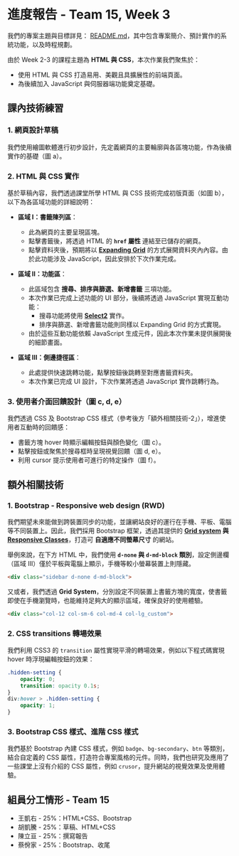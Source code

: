 # 進度報告 - Team 15, Week 3

我們的專案主題與目標詳見： [README.md](../README.md)，其中包含專案簡介、預計實作的系統功能，以及時程規劃。

由於 Week 2-3 的課程主題為 **HTML 與 CSS**，本次作業我們聚焦於：
- 使用 HTML 與 CSS 打造易用、美觀且具擴展性的前端頁面。
- 為後續加入 JavaScript 與伺服器端功能奠定基礎。

## 課內技術練習

<!-- ![img1](./report_imgs/Week03/img1.png) -->

### 1. 網頁設計草稿

我們使用繪圖軟體進行初步設計，先定義網頁的主要輪廓與各區塊功能，作為後續實作的基礎（圖 a）。

### 2. HTML 與 CSS 實作

基於草稿內容，我們透過課堂所學 HTML 與 CSS 技術完成初版頁面（如圖 b），以下為各區域功能的詳細說明：

- **區域 I：書籤陳列區**：
  - 此為網頁的主要呈現區塊。
  - 點擊書籤後，將透過 HTML 的 **`href` 屬性** 連結至已儲存的網頁。
  - 點擊資料夾後，預期將以 **[Expanding Grid](https://chriscoyier.net/2023/04/11/expanding-grid-cards-with-view-transitions/)** 的方式展開資料夾內內容。由於此功能涉及 JavaScript，因此安排於下次作業完成。

- **區域 II：功能區**：
  - 此區域包含 **搜尋、排序與篩選、新增書籤** 三項功能。
  - 本次作業已完成上述功能的 UI 部分，後續將透過 JavaScript 實現互動功能：
    - 搜尋功能將使用 **[Select2](https://select2.org/)** 實作。
    - 排序與篩選、新增書籤功能則同樣以 Expanding Grid 的方式實現。
  - 由於這些互動功能依賴 JavaScript 生成元件，因此本次作業未提供展開後的細節畫面。

- **區域 III：側邊捷徑區**：
  - 此處提供快速跳轉功能，點擊按鈕後跳轉至對應書籤資料夾。
  - 本次作業已完成 UI 設計，下次作業將透過 JavaScript 實作跳轉行為。

### 3. 使用者介面回饋設計（圖 c, d, e）

我們透過 CSS 及 Bootstrap CSS 樣式（參考後方「額外相關技術-2」），增進使用者互動時的回饋感：
- 書籤方塊 hover 時顯示編輯按鈕與顏色變化（圖 c）。
- 點擊按鈕或聚焦於搜尋框時呈現視覺回饋（圖 d, e）。
- 利用 cursor 提示使用者可進行的特定操作（圖 f）。

<!-- ![img2](./report_imgs/Week03/img2.png) -->

## 額外相關技術
### 1. Bootstrap - Responsive web design (RWD) 
我們期望未來能做到跨裝置同步的功能，並讓網站良好的運行在手機、平板、電腦等不同裝置上。因此，我們採用 Bootstrap 框架，透過其提供的 **[Grid system](https://getbootstrap.com/docs/4.0/layout/grid/) 與 [Responsive Classes](https://www.geeksforgeeks.org/responsive-utility-classes-in-bootstrap/)**，打造可 **自適應不同螢幕尺寸** 的網站。

舉例來說，在下方 HTML 中，我們使用 **`d-none` 與 `d-md-block` 類別**，設定側邊欄（區域 III）僅於平板與電腦上顯示，手機等較小螢幕裝置上則隱藏。
```html
<div class="sidebar d-none d-md-block">
```

又或者，我們透過 **Grid System**，分別設定不同裝置上書籤方塊的寬度，使書籤即使在手機瀏覽時，也能維持足夠大的顯示區域，確保良好的使用體驗。
```html
<div class="col-12 col-sm-6 col-md-4 col-lg_custom">
```

### 2. CSS transitions 轉場效果
我們利用 CSS3 的 `transition` 屬性實現平滑的轉場效果，例如以下程式碼實現 hover 時浮現編輯按鈕的效果：
```css
.hidden-setting {
    opacity: 0;
    transition: opacity 0.1s;
}
div:hover > .hidden-setting {
    opacity: 1;
}
```

### 3. Bootstrap CSS 樣式、進階 CSS 樣式
我們基於 Bootstrap 內建 CSS 樣式，例如 `badge`、`bg-secondary`、`btn` 等類別，結合自定義的 CSS 屬性，打造符合專案風格的元件。同時，我們也研究及應用了一些課堂上沒有介紹的 CSS 屬性，例如 `crusor`，提升網站的視覺效果及使用體驗。

## 組員分工情形 - Team 15
- 王凱右 - 25%：HTML+CSS、Bootstrap
- 胡凱騰 - 25%：草稿、HTML+CSS
- 陳立亘 - 25%：撰寫報告
- 蔡佾家 - 25%：Bootstrap、收尾